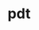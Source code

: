 ---
title: "pdt"
layout: cache
categories: [package, v0.18.0]
meta: {"versions": ["3.25.1"], "compilers": ["gcc@=7.5.0"], "oss": ["ubuntu18.04"], "platforms": ["linux"], "targets": ["x86_64"], "stacks": ["e4s", "root"], "num_specs": 1, "num_specs_by_stack": {"root": 1, "e4s": 1}}
spec_details: [{"hash": "esxauywxroicunfmq3r7q76gsuil6roq", "compiler": "gcc@=7.5.0", "versions": ["3.25.1"], "os": "ubuntu18.04", "platform": "linux", "target": "x86_64", "variants": ["~pic"], "stacks": ["root", "e4s"], "size": "-", "tarball": "https://binaries.spack.io/releases/v0.18.0/build_cache/linux-ubuntu18.04-x86_64/gcc-7.5.0/pdt-3.25.1/linux-ubuntu18.04-x86_64-gcc-7.5.0-pdt-3.25.1-esxauywxroicunfmq3r7q76gsuil6roq.spack"}]
---